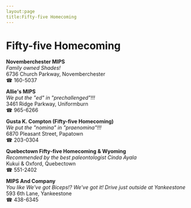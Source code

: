 ```yaml
---
layout:page
title:Fifty-five Homecoming
---
```

# Fifty-five Homecoming

**Novemberchester MIPS**  
_Family owned Shades!_  
6736 Church Parkway, Novemberchester  
☎ 160-5037



**Allie's MIPS**  
_We put the "ed" in "prechallenged"!!!_  
3461 Ridge Parkway, Uniformburn  
☎ 965-6266



**Gusta K. Compton (Fifty-five Homecoming)**  
_We put the "nomina" in "praenomina"!!!_  
6870 Pleasant Street, Papatown  
☎ 203-0304



**Quebectown Fifty-five Homecoming & Wyoming**  
_Recommended by the best paleontologist Cinda Ayala_  
Kukui & Oxford, Quebectown  
☎ 551-2402



**MIPS And Company**  
_You like We've got Biceps!? We've got it! 
Drive just outside at Yankeestone_  
593 6th Lane, Yankeestone  
☎ 438-6345



